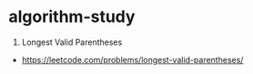 # algorithm-study

1. Longest Valid Parentheses
  * https://leetcode.com/problems/longest-valid-parentheses/

